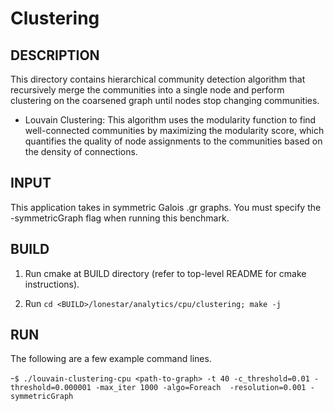 Clustering
================================================================================

DESCRIPTION
--------------------------------------------------------------------------------

This directory contains hierarchical community detection algorithm that
recursively merge the communities into a single node and perform clustering on the
coarsened graph until nodes stop changing communities.


* Louvain Clustering: This algorithm uses the modularity function to find
  well-connected communities by maximizing the modularity score, which
  quantifies the quality of node assignments to the communities based on the
  density of connections.


INPUT
--------------------------------------------------------------------------------

This application takes in symmetric Galois .gr graphs.
You must specify the -symmetricGraph flag when running this benchmark.

BUILD
--------------------------------------------------------------------------------

1. Run cmake at BUILD directory (refer to top-level README for cmake instructions).

2. Run `cd <BUILD>/lonestar/analytics/cpu/clustering; make -j`

RUN
--------------------------------------------------------------------------------

The following are a few example command lines.

-`$ ./louvain-clustering-cpu <path-to-graph> -t 40 -c_threshold=0.01 -threshold=0.000001 -max_iter 1000 -algo=Foreach  -resolution=0.001 -symmetricGraph`

